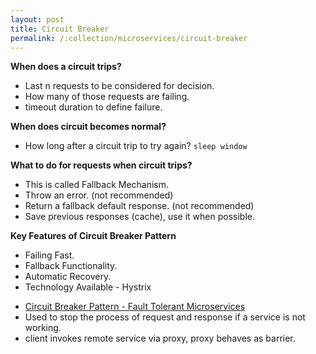 ```yaml
---
layout: post
title: Circuit Breaker
permalink: /:collection/microservices/circuit-breaker
---
```


**When does a circuit trips?**
- Last n requests to be considered for decision.
- How many of those requests are failing.
- timeout duration to define failure.

**When does circuit becomes normal?**
- How long after a circuit trip to try again? `sleep window`

**What to do for requests when circuit trips?**
- This is called Fallback Mechanism.
- Throw an error. (not recommended)
- Return a fallback default response. (not recommended)
- Save previous responses (cache), use it when possible.

**Key Features of Circuit Breaker Pattern**
- Failing Fast.
- Fallback Functionality.
- Automatic Recovery.
- Technology Available - Hystrix

* [Circuit Breaker Pattern - Fault Tolerant Microservices](https://www.youtube.com/watch?v=ADHcBxEXvFA)
* Used to stop the process of request and response if a service is not working.
* client invokes remote service via proxy, proxy behaves as barrier.

